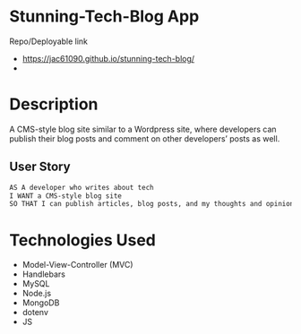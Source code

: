 # Stunning-Tech-Blog App 

Repo/Deployable link 
- https://jac61090.github.io/stunning-tech-blog/
- 

# Description
A CMS-style blog site similar to a Wordpress site, where developers can publish their blog posts and comment on other developers’ posts as well.

## User Story
```md
AS A developer who writes about tech
I WANT a CMS-style blog site
SO THAT I can publish articles, blog posts, and my thoughts and opinions
```


# Technologies Used
* Model-View-Controller (MVC)
* Handlebars
* MySQL
* Node.js
* MongoDB
* dotenv
* JS



